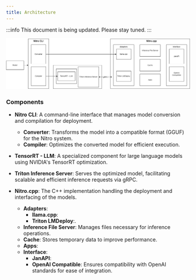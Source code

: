 ```yaml
---
title: Architecture 
---
```


:::info
This document is being updated. Please stay tuned.
:::

![Nitro Architecture](img/architecture.drawio.png)

### Components

- **Nitro CLI**: A command-line interface that manages model conversion and compilation for deployment.

    - **Converter**: Transforms the model into a compatible format (GGUF) for the Nitro system.
    - **Compiler**: Optimizes the converted model for efficient execution.

- **TensorRT - LLM**: A specialized component for large language models using NVIDIA's TensorRT optimization.

- **Triton Inference Server**: Serves the optimized model, facilitating scalable and efficient inference requests via gRPC.

- **Nitro.cpp**: The C++ implementation handling the deployment and interfacing of the models.

    - **Adapters**:
        - **llama.cpp**:
        - **Triton LMDeploy**:.
    - **Inference File Server**: Manages files necessary for inference operations.
    - **Cache**: Stores temporary data to improve performance.
    - **Apps**:
    - **Interface**:
        - **JanAPI**:
        - **OpenAI Compatible**: Ensures compatibility with OpenAI standards for ease of integration.

